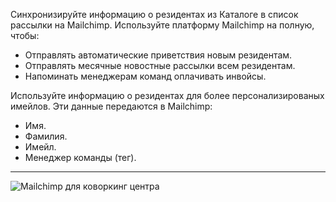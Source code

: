Синхронизируйте информацию о резидентах из Каталоге в список рассылки на Mailchimp. Используйте платформу Mailchimp на полную, чтобы:

- Отправлять автоматические приветствия новым резидентам.
- Отправлять месячные новостные рассылки всем резидентам.
- Напоминать менеджерам команд оплачивать инвойсы.

Используйте информацию о резидентах для более персонализированых имейлов. Эти данные передаются в Mailchimp:

- Имя.
- Фамилия.
- Имейл.
- Менеджер команды (тег).

---

![Mailchimp для коворкинг центра](https://d7ccq1i35b0cj.cloudfront.net/andcards-integrations-mailchimp-light-en-1920-1200.png)
